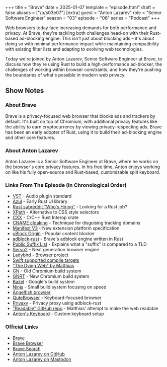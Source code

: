+++
title = "Brave"
date = 2025-01-07
template = "episode.html"
draft = false
aliases = ["/p/s03e07"]
[extra]
guest = "Anton Lazarev"
role = "Senior Software Engineer"
season = "03"
episode = "06"
series = "Podcast"
+++

Web browsers today face increasing demands for both performance and privacy. At Brave, they're tackling both challenges head-on with their Rust-based ad-blocking engine. This isn't just about blocking ads – it's about doing so with minimal performance impact while maintaining compatibility with existing filter lists and adapting to evolving web technologies.

<!-- more -->

Today we're joined by Anton Lazarev, Senior Software Engineer at Brave, to discuss how they're using Rust to build a high-performance ad-blocker, the challenges of working within browser constraints, and how they're pushing the boundaries of what's possible in modern web privacy.

## Show Notes

### About Brave

Brave is a privacy-focused web browser that blocks ads and trackers by default. It's built on top of Chromium, with additional privacy features like the ability to earn cryptocurrency by viewing privacy-respecting ads. Brave has been an early adopter of Rust, using it to build their ad-blocking engine and other core features.

### About Anton Lazarev

Anton Lazarev is a Senior Software Engineer at Brave, where he works on the browser's core privacy features. 
In his free time, Anton enjoys working on like his fully open-source and Rust-based, customizable split keyboard.

### Links From The Episode (In Chronological Order)

- [VST](https://en.wikipedia.org/wiki/Virtual_Studio_Technology) - Audio plugin standard
- [Azul](https://azul.rs/) - Early Rust UI library
- [Rust subreddit "Who's Hiring"](https://www.reddit.com/r/rust/search?q=title%3A%22Who%27s+Hiring%22&restrict_sr=on&sort=new) - Looking for a Rust job?
- [XPath](https://developer.mozilla.org/en-US/docs/Web/XPath) - Alternative to CSS style selectors
- [CXX](https://cxx.rs/) - C/C++ Rust Interop crate
- [CNAME cloaking](https://brave.com/privacy-updates/6-cname-trickery/) - Technique for disguising tracking domains
- [Manifest V3](https://developer.chrome.com/docs/extensions/mv3/intro/) - New extension platform specification
- [uBlock Origin](https://github.com/gorhill/uBlock) - Popular content blocker
- [adblock-rust](https://github.com/brave/adblock-rust) - Brave's adblock engine written in Rust
- [Public Suffix List](https://publicsuffix.org/) - Explains what a "suffix" is compared to a TLD
- [Servo2](https://servo.org/) - Next generation browser engine
- [Ladybird](https://ladybird.org/) - Browser project
- [Swift supported compile targets](https://github.com/swiftlang/swift/blob/131e504c16f069305c56fd25b8d6373639a6f32a/utils/swift_build_support/swift_build_support/targets.py#L347-L427)
- ["The Dying Web" by Matthias](https://endler.dev/2024/the-dying-web/)
- [GN](https://gn.googlesource.com/gn/) - Old Chromium build system
- [GNRT](https://example.com/gnrt) - New Chromium build system
- [Bazel](https://bazel.build/) - Google's build system
- [Ninja](https://ninja-build.org/) - Small build system focusing on speed
- [Angelfish browser](https://apps.kde.org/angelfish/)
- [QuteBrowser](https://qutebrowser.org/) - Keyboard-focused browser
- [Privaxy](https://github.com/barre/privaxy) - Privacy proxy using adblock-rust
- ["Readable" GitHub repo](https://github.com/readable-app/readable) - Matthias' attempt to make the web readable
- [Anton's Keyboard](https://kb2.antonok.com/) - Custom keyboard setup

### Official Links

- [Brave](https://brave.com)
- [Brave Browser](https://brave.com/download)
- [Brave Search](https://search.brave.com)
- [Anton Lazarev on GitHub](https://github.com/antonok-edm)
- [Anton Lazarev on Mastodon](https://mastodon.social/@antonok@fosstodon.org)